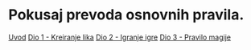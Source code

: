 # Pokusaj prevoda osnovnih pravila.

[Uvod](https://joxgit.github.io/DnD-Osnovna-Pravila/dio0)
[Dio 1 - Kreiranje lika](https://joxgit.github.io/DnD-Osnovna-Pravila/dio1)
[Dio 2 - Igranje igre](https://joxgit.github.io/DnD-Osnovna-Pravila/dio2)
[Dio 3 - Pravilo magije](https://joxgit.github.io/DnD-Osnovna-Pravila/dio3)

